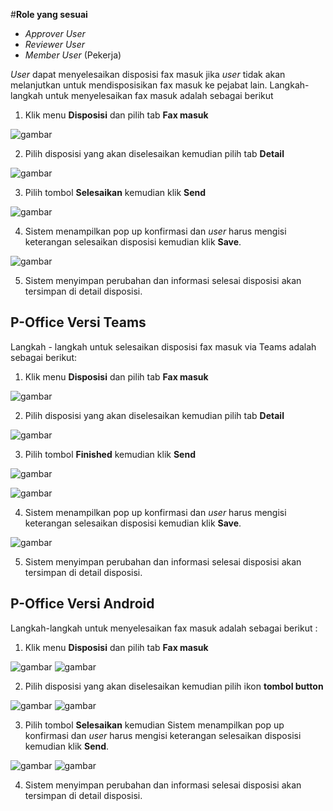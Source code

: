 #**Role yang sesuai**

- *Approver User*
- *Reviewer User*
- *Member User* (Pekerja)

*User* dapat menyelesaikan disposisi fax masuk jika *user* tidak akan melanjutkan untuk mendisposisikan fax masuk ke pejabat lain. Langkah-langkah untuk menyelesaikan fax masuk adalah sebagai berikut

1. Klik menu **Disposisi** dan pilih tab **Fax masuk**

![gambar](FaxMasuk/FM_WEB/SelesaiDisposisi01.png) 

2. Pilih disposisi yang akan diselesaikan kemudian pilih tab **Detail**

![gambar](FaxMasuk/FM_WEB/SelesaiDisposisi02.png) 

3. Pilih tombol **Selesaikan** kemudian klik **Send**

![gambar](FaxMasuk/FM_WEB/SelesaiDisposisi03.png) 

4. Sistem menampilkan pop up konfirmasi dan *user* harus mengisi keterangan selesaikan disposisi kemudian klik **Save**.

![gambar](FaxMasuk/FM_WEB/SelesaiDisposisi04.png) 

5. Sistem menyimpan perubahan dan informasi selesai disposisi akan tersimpan di detail disposisi.

## **P-Office Versi Teams**

Langkah - langkah untuk selesaikan disposisi fax masuk via Teams adalah sebagai berikut:

1. Klik menu **Disposisi** dan pilih tab **Fax masuk**

![gambar](FaxMasuk/FM_Teams/FM50.png)

2. Pilih disposisi yang akan diselesaikan kemudian pilih tab **Detail**

![gambar](FaxMasuk/FM_Teams/FM51.png)

3. Pilih tombol **Finished** kemudian klik **Send**

![gambar](FaxMasuk/FM_Teams/FM52.png)

![gambar](FaxMasuk/FM_Teams/FM53.png)

4. Sistem menampilkan pop up konfirmasi dan *user* harus mengisi keterangan selesaikan disposisi kemudian klik **Save**.

![gambar](FaxMasuk/FM_Teams/FM54.png)

5. Sistem menyimpan perubahan dan informasi selesai disposisi akan tersimpan di detail disposisi.

## **P-Office Versi Android**

Langkah-langkah untuk menyelesaikan fax masuk adalah sebagai berikut :

1. Klik menu **Disposisi** dan pilih tab **Fax masuk**

![gambar](FaxMasuk/FM_Android/Selesaidisposisi/A01.jpg) ![gambar](FaxMasuk/FM_Android/Selesaidisposisi/A02.jpg) 

2. Pilih disposisi yang akan diselesaikan kemudian pilih ikon **tombol button**

![gambar](FaxMasuk/FM_Android/Selesaidisposisi/A03.jpg) ![gambar](FaxMasuk/FM_Android/Selesaidisposisi/A04.jpg) 

3. Pilih tombol **Selesaikan** kemudian Sistem menampilkan pop up konfirmasi dan _user_ harus mengisi keterangan selesaikan disposisi kemudian klik **Send**.

![gambar](FaxMasuk/FM_Android/Selesaidisposisi/A05.jpg) ![gambar](FaxMasuk/FM_Android/Selesaidisposisi/A06.jpg) 


4. Sistem menyimpan perubahan dan informasi selesai disposisi akan tersimpan di detail disposisi.



